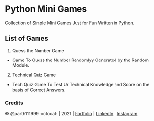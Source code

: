 # Python Mini Games
 Collection of Simple Mini Games Just for Fun Written in Python.
 
 
 ## List of Games 
 
1) Quess the Number Game 
 - Game To Guess the Number Randomlyy Generated by the Random Module.

2) Technical Quiz Game
 - Tech Quiz Game To Test Ur Technical Knowledge and Score on the basis of Correct Answers.



### Credits
**©** @parth111999 :octocat: | 2021 | [Portfolio](https://main.dlc0ul4lwlitz.amplifyapp.com/) | [LinkedIn](https://www.linkedin.com/in/parth-shah-42060b169/) | [Instagram](https://www.instagram.com/parth111999)

